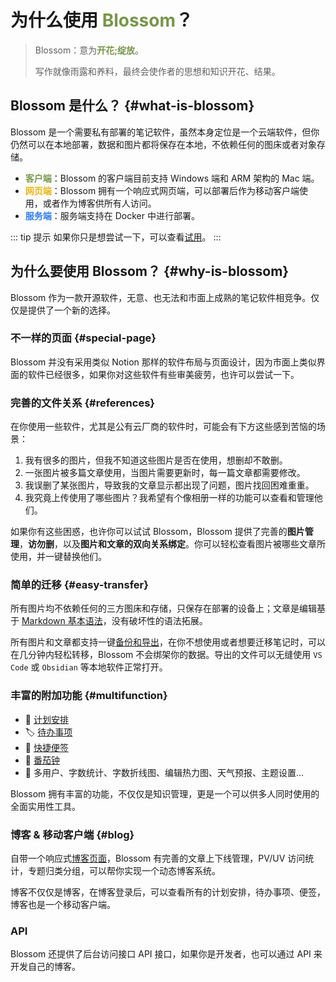 <script setup lang="ts">
import { onMounted } from 'vue'
import { info } from '../scripts/stat-api'

onMounted(() => {
  info()
})
</script>

# 为什么使用 <span style="color:#779649;font-weight: bold;">Blossom</span>？

> Blossom：意为<span class="blossom-translate">**开花;绽放**</span>。
>
> 写作就像雨露和养料，最终会使作者的思想和知识开花、结果。

## Blossom 是什么？ {#what-is-blossom}

Blossom 是一个需要私有部署的笔记软件，虽然本身定位是一个云端软件，但你仍然可以在本地部署，数据和图片都将保存在本地，不依赖任何的图床或者对象存储。

- <span style="color:#779649;font-weight: bold;">客户端</span>：Blossom 的客户端目前支持 Windows 端和 ARM 架构的 Mac 端。
- <span style="color:#EAB412;font-weight: bold;">网页端</span>：Blossom 拥有一个响应式网页端，可以部署后作为移动客户端使用，或者作为博客供所有人访问。
- <span style="color:#307DEF;font-weight: bold;">服务端</span>：服务端支持在 Docker 中进行部署。

::: tip 提示
如果你只是想尝试一下，可以查看[试用](./tryuse)。
:::

## 为什么要使用 Blossom？ {#why-is-blossom}

Blossom 作为一款开源软件，无意、也无法和市面上成熟的笔记软件相竞争。仅仅是提供了一个新的选择。

### 不一样的页面 {#special-page}

Blossom 并没有采用类似 Notion 那样的软件布局与页面设计，因为市面上类似界面的软件已经很多，如果你对这些软件有些审美疲劳，也许可以尝试一下。

### 完善的文件关系 {#references}

在你使用一些软件，尤其是公有云厂商的软件时，可能会有下方这些感到苦恼的场景：

1. 我有很多的图片，但我不知道这些图片是否在使用，想删却不敢删。
2. 一张图片被多篇文章使用，当图片需要更新时，每一篇文章都需要修改。
3. 我误删了某张图片，导致我的文章显示都出现了问题，图片找回困难重重。
4. 我究竟上传使用了哪些图片？我希望有个像相册一样的功能可以查看和管理他们。

如果你有这些困惑，也许你可以试试 Blossom，Blossom 提供了完善的**图片管理**，**访勿删**，以及**图片和文章的双向关系绑定**。你可以轻松查看图片被哪些文章所使用，并一键替换他们。

<bl-img src="../imgs/pic/pic_reference.png" width="500px"/>

### 简单的迁移 {#easy-transfer}

所有图片均不依赖任何的三方图床和存储，只保存在部署的设备上；文章是编辑基于 [Markdown 基本语法](./markdown)，没有破坏性的语法拓展。

所有图片和文章都支持一键[备份和导出](./article#backup)，在你不想使用或者想要迁移笔记时，可以在几分钟内轻松转移，Blossom 不会绑架你的数据。导出的文件可以无缝使用 `VS Code` 或 `Obsidian` 等本地软件正常打开。

### 丰富的附加功能 {#multifunction}

- 📅 [计划安排](./plan)
- 🏷️ [待办事项](./todo)
- 🎫 [快捷便签](./note)
- 🍅 [番茄钟](./article#tomato)
- 🧰 多用户、字数统计、字数折线图、编辑热力图、天气预报、主题设置...

Blossom 拥有丰富的功能，不仅仅是知识管理，更是一个可以供多人同时使用的全面实用性工具。

### 博客 & 移动客户端 {#blog}

自带一个响应式[博客页面](./deploy/blog)，Blossom 有完善的文章上下线管理，PV/UV 访问统计，专题归类分组，可以帮你实现一个动态博客系统。

博客不仅仅是博客，在博客登录后，可以查看所有的计划安排，待办事项、便签，博客也是一个移动客户端。

### API

Blossom 还提供了后台访问接口 API 接口，如果你是开发者，也可以通过 API 来开发自己的博客。

<style scoped>
.blossom-translate {
  color:#779649;
  font-weight: bold;
  cursor: pointer;
  transition: color 0.3s;
}

.blossom-translate:hover {
  color:#DAB655;
  text-decoration: underline;
}
</style>
